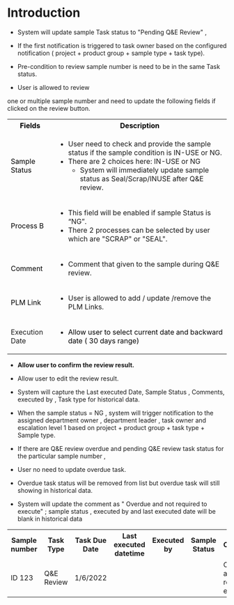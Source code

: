 # Introduction


- System will update sample Task status to "Pending Q&E Review" ,

- If the first notification is triggered to task owner based on the configured notification ( project + product group + sample type + task type).

- Pre-condition to review sample number is need to be in the same Task status.

- User is allowed to review

one or multiple sample number and need to update the following fields if clicked on the review button.
<table class="wrapped confluenceTable"><colgroup><col /><col /></colgroup><tbody><tr><th class="confluenceTh"><strong style="text-align: left;"><span style="color: black;">Fields</span></strong></th><th class="confluenceTh"><strong style="text-align: left;"><span style="color: black;">Description</span></strong></th></tr><tr><td class="confluenceTd"><p><span style="color: black;">Sample Status</span></p></td><td class="confluenceTd"><ul><li>User need to check and provide the sample status if the sample condition is IN-USE or NG.</li><li>There are 2 choices here: IN-USE or NG <ul><li>System will immediately update sample status as Seal/Scrap/INUSE after Q&E review.</li></ul></li></ul></td></tr><tr><td class="confluenceTd"><p><span style="color: black;">Process B</span></p></td><td class="confluenceTd"><ul><li><span>This field will be enabled if sample Status is “NG”.</span></li><li><span>There 2 processes can be selected by user which are "SCRAP" or "SEAL".</span></li></ul></td></tr><tr><td class="confluenceTd"><p><span style="color: black;">Comment</span></p></td><td class="confluenceTd"><ul><li>Comment that given to the sample during Q&E review.</li></ul></td></tr><tr><td class="confluenceTd"><p><span style="color: black;">PLM Link</span></p></td><td class="confluenceTd"><ul><li><span>User is allowed to add / update /remove the PLM Links.</span></li></ul></td></tr><tr><td class="confluenceTd">Execution Date</td><td class="confluenceTd"><ul><li><span style="color: rgb(0,0,0);">Allow user to select current date and backward date ( 30 days range)</span></li></ul></td></tr></tbody></table>


- **Allow user to confirm the review result.**


- Allow user to edit the review result.

- System will capture the Last executed Date, Sample Status , Comments, executed by , Task type for historical data.

- When the sample status = NG , system will
trigger notification to the assigned department owner , department leader , task owner and escalation level 1 based on project + product group + task type + Sample type.
- If there are Q&E review overdue and pending Q&E review task status for the particular sample number ,


- User no need to update overdue task.

- Overdue task status will be removed from list but overdue task will still showing in historical data.

- System will update the comment as " Overdue and not required to execute" ; sample status , executed by and last executed date will be blank in historical data

<table class="wrapped confluenceTable"><colgroup><col /><col /><col /><col /><col /><col /><col /></colgroup><tbody><tr><th class="confluenceTh">Sample number</th><th class="confluenceTh">Task Type</th><th class="confluenceTh">Task Due Date</th><th class="confluenceTh">Last executed datetime</th><th class="confluenceTh">Executed by</th><th class="confluenceTh">Sample Status</th><th class="confluenceTh">Comments<span> </span></th></tr><tr><td class="confluenceTd">ID 123</td><td class="confluenceTd">Q&E Review</td><td class="confluenceTd">1/6/2022</td><td class="confluenceTd"><br /></td><td class="confluenceTd"><br /></td><td class="confluenceTd"><br /></td><td class="confluenceTd">Overdue and not required to execute</td></tr></tbody></table>




